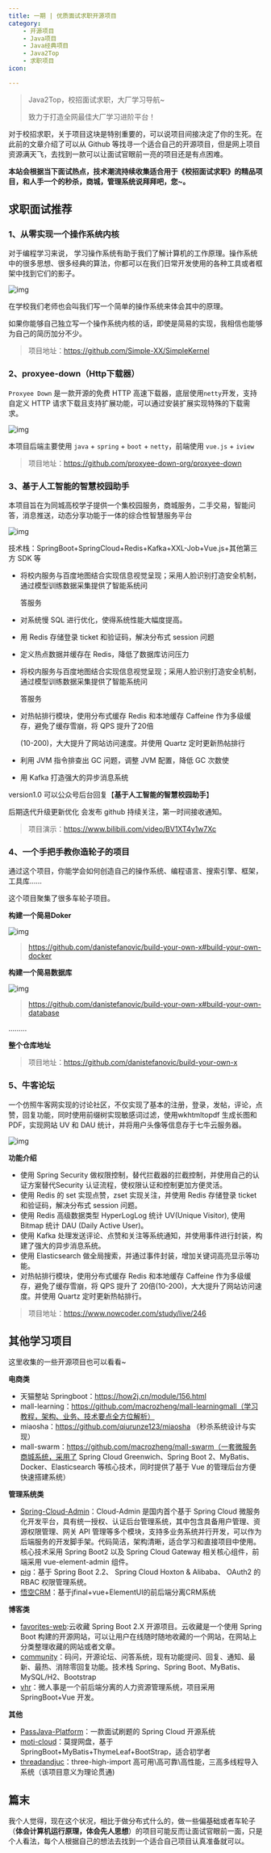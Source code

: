 ```yaml
---
title: 一期 | 优质面试求职开源项目
category: 
    - 开源项目
    - Java项目
    - Java经典项目
    - Java2Top
    - 求职项目
icon:

---
```


> Java2Top，校招面试求职，大厂学习导航~
>
> 致力于打造全网最佳大厂学习进阶平台！

对于校招求职，关于项目这块是特别重要的，可以说项目间接决定了你的生死。在此前的文章介绍了可以从 Github 等找寻一个适合自己的开源项目，但是网上项目资源满天飞，去找到一款可以让面试官眼前一亮的项目还是有点困难。

**本站会根据当下面试热点，技术潮流持续收集适合用于《校招面试求职》的精品项目，和人手一个的秒杀，商城，管理系统说拜拜吧，您~。**

## 求职面试推荐

### 1、从零实现一个操作系统内核

对于编程学习来说， 学习操作系统有助于我们了解计算机的工作原理。操作系统中的很多思想、很多经典的算法，你都可以在我们日常开发使用的各种工具或者框架中找到它们的影子。

![img](https://camo.githubusercontent.com/0cb75538b5ea92e01bafbaaa6c94f9f10910823731c0e896ae6d6140e0eb0c00/68747470733a2f2f747661312e73696e61696d672e636e2f6c617267652f30303833317253546c793167646c366a38627877376a333137733075307464392e6a7067)

在学校我们老师也会叫我们写一个简单的操作系统来体会其中的原理。

如果你能够自己独立写一个操作系统内核的话，即使是简易的实现，我相信也能够为自己的简历加分不少。

> 项目地址：https://github.com/Simple-XX/SimpleKernel

### 2、proxyee-down（Http下载器）

`Proxyee Down` 是一款开源的免费 HTTP 高速下载器，底层使用`netty`开发，支持自定义 HTTP 请求下载且支持扩展功能，可以通过安装扩展实现特殊的下载需求。

![img](https://xiaolongcoder.oss-cn-beijing.aliyuncs.com/imgs/Java2Top/java202304231414330.jpeg)

本项目后端主要使用 `java` + `spring` + `boot` + `netty`，前端使用 `vue.js` + `iview`

> 项目地址：https://github.com/proxyee-down-org/proxyee-down

### 3、基于人工智能的智慧校园助手

本项目旨在为同城高校学子提供一个集校园服务，商城服务，二手交易，智能问答，消息推送，动态分享功能于一体的综合性智慧服务平台

![img](https://xiaolongcoder.oss-cn-beijing.aliyuncs.com/imgs/Java2Top/java/k202304182303253.jpg)

技术栈：SpringBoot+SpringCloud+Redis+Kafka+XXL-Job+Vue.js+其他第三方 SDK 等

- 将校内服务与百度地图结合实现信息视觉呈现；采用人脸识别打造安全机制，通过模型训练数据采集提供了智能系统问 

  答服务

- 对系统慢 SQL 进行优化，使得系统性能大幅度提高。 

- 用 Redis 存储登录 ticket 和验证码，解决分布式 session 问题 

- 定义热点数据并缓存在 Redis，降低了数据库访问压力 

- 将校内服务与百度地图结合实现信息视觉呈现；采用人脸识别打造安全机制，通过模型训练数据采集提供了智能系统问 

  答服务 

- 对热帖排行模块，使用分布式缓存 Redis 和本地缓存 Caffeine 作为多级缓存，避免了缓存雪崩，将 QPS 提升了20倍 

  (10-200)，大大提升了网站访问速度。并使用 Quartz 定时更新热帖排行 

- 利用 JVM 指令排查出 GC 问题，调整 JVM 配置，降低 GC 次数使 

- 用 Kafka 打造强大的异步消息系统

version1.0 可以公众号后台回复【**基于人工智能的智慧校园助手**】

后期迭代升级更新优化 会发布 github 持续关注，第一时间接收通知。

> 项目演示：https://www.bilibili.com/video/BV1XT4y1w7Xc

### 4、一个手把手教你造轮子的项目

通过这个项目，你能学会如何创造自己的操作系统、编程语言、搜索引擎、框架，工具库……

这个项目聚集了很多车轮子项目。

**构建一个简易Doker**

![img](https://xiaolongcoder.oss-cn-beijing.aliyuncs.com/imgs/Java2Top/concurrent202303201054928.png)

> https://github.com/danistefanovic/build-your-own-x#build-your-own-docker

**构建一个简易数据库**

![img](https://xiaolongcoder.oss-cn-beijing.aliyuncs.com/imgs/Java2Top/concurrent202303201054095.png)

> https://github.com/danistefanovic/build-your-own-x#build-your-own-database

.........

**整个仓库地址**

> 项目地址：https://github.com/danistefanovic/build-your-own-x

### 5、牛客论坛

一个仿照牛客网实现的讨论社区，不仅实现了基本的注册，登录，发帖，评论，点赞，回复功能，同时使用前缀树实现敏感词过滤，使用wkhtmltopdf 生成长图和 PDF，实现网站 UV 和 DAU 统计，并将用户头像等信息存于七牛云服务器。

![img](https://xiaolongcoder.oss-cn-beijing.aliyuncs.com/imgs/Java2Top/java202304231453823.png)

**功能介绍**

- 使用 Spring Security 做权限控制，替代拦截器的拦截控制，并使用自己的认证方案替代Security 认证流程，使权限认证和控制更加方便灵活。
- 使用 Redis 的 set 实现点赞，zset 实现关注，并使用 Redis 存储登录 ticket 和验证码，解决分布式 session 问题。
- 使用 Redis 高级数据类型 HyperLogLog 统计 UV(Unique Visitor), 使用 Bitmap 统计 DAU (Daily Active User)。
- 使用 Kafka 处理发送评论、点赞和关注等系统通知，并使用事件进行封装，构建了强大的异步消息系统。
- 使用 Elasticsearch 做全局搜索，并通过事件封装，增加关键词高亮显示等功能。
- 对热帖排行模块，使用分布式缓存 Redis 和本地缓存 Caffeine 作为多级缓存，避免了缓存雪崩，将 QPS 提升了 20倍(10-200)，大大提升了网站访问速度。并使用 Quartz 定时更新热帖排行。

> 项目地址：https://www.nowcoder.com/study/live/246

## 其他学习项目

这里收集的一些开源项目也可以看看~

**电商类**

- 天猫整站 Springboot：https://how2j.cn/module/156.html
- mall-learning：https://github.com/macrozheng/mall-learningmall（学习教程，架构、业务、技术要点全方位解析）
- miaosha：https://github.com/qiurunze123/miaosha （秒杀系统设计与实现）
- mall-swarm：https://github.com/macrozheng/mall-swarm（一套微服务商城系统，采用了 Spring Cloud Greenwich、Spring Boot 2、MyBatis、Docker、Elasticsearch 等核心技术，同时提供了基于 Vue 的管理后台方便快速搭建系统）

**管理系统类**

- [Spring-Cloud-Admin](https://github.com/wxiaoqi/Spring-Cloud-Admin)：Cloud-Admin 是国内首个基于 Spring Cloud 微服务化开发平台，具有统一授权、认证后台管理系统，其中包含具备用户管理、资源权限管理、网关 API 管理等多个模块，支持多业务系统并行开发，可以作为后端服务的开发脚手架。代码简洁，架构清晰，适合学习和直接项目中使用。核心技术采用 Spring Boot2 以及 Spring Cloud Gateway 相关核心组件，前端采用 vue-element-admin 组件。
- [pig](https://gitee.com/log4j/pig)：基于 Spring Boot 2.2、 Spring Cloud Hoxton & Alibaba、 OAuth2 的 RBAC 权限管理系统。
- [悟空CRM](https://github.com/72crm/72crm-java)：基于jfinal+vue+ElementUI的前后端分离CRM系统

**博客类**

- [favorites-web](https://github.com/cloudfavorites/favorites-web):云收藏 Spring Boot 2.X 开源项目。云收藏是一个使用 Spring Boot 构建的开源网站，可以让用户在线随时随地收藏的一个网站，在网站上分类整理收藏的网站或者文章。
- [community](https://github.com/codedrinker/community)：码问，开源论坛、问答系统，现有功能提问、回复、通知、最新、最热、消除零回复功能。技术栈 Spring、Spring Boot、MyBatis、MySQL/H2、Bootstrap
- [vhr](https://github.com/lenve/vhr)：微人事是一个前后端分离的人力资源管理系统，项目采用 SpringBoot+Vue 开发。

**其他**

- [PassJava-Platform](https://github.com/Jackson0714/PassJava-Platform)：一款面试刷题的 Spring Cloud 开源系统
- [moti-cloud](https://github.com/373675032/moti-cloud)：莫提网盘，基于 SpringBoot+MyBatis+ThymeLeaf+BootStrap，适合初学者
- [threadandjuc](https://github.com/qiurunze123/threadandjuc)：three-high-import 高可用\高可靠\高性能，三高多线程导入系统（该项目意义为理论贯通)

## 篇末

我个人觉得，现在这个状况，相比于做分布式什么的，做一些偏基础或者车轮子（**体会计算机运行原理，体会先人思想**）的项目可能反而让面试官眼前一面，只是个人看法，每个人根据自己的想法去找到一个适合自己项目认真准备就可以。

